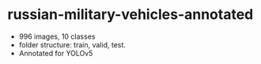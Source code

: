 # russian-military-vehicles-annotated

- 996 images, 10 classes
- folder structure: train, valid, test.
- Annotated for YOLOv5
